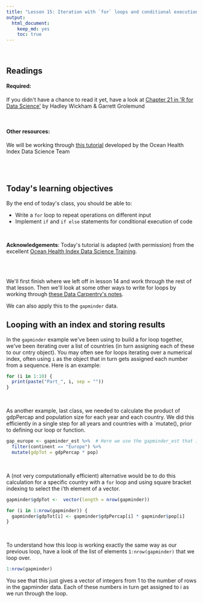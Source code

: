 ```yaml
---
title: "Lesson 15: Iteration with `for` loops and conditional execution with `if` statements - Part 2"
output: 
  html_document:
    keep_md: yes 
    toc: true
---
```

  


<br>

## Readings

#### Required:

If you didn't have a chance to read it yet, have a look at [Chapter 21 in 'R for Data Science'](https://r4ds.had.co.nz/iteration.html) by Hadley Wickham & Garrett Grolemund


<br>

#### Other resources:
We will be working through [this tutorial](http://ohi-science.org/data-science-training/programming.html) developed by the Ocean Health Index Data Science Team

<br>
<br>


## Today's learning objectives

By the end of today's class, you should be able to:

* Write a `for` loop to repeat operations on different input
* Implement `if` and `if else` statements for conditional execution of code

<br>

**Acknowledgements**: Today's tutorial is adapted (with permission) from the excellent [Ocean Health Index Data Science Training](http://ohi-science.org/data-science-training/programming.html).

<br>
<br>

We'll first finish where we left off in lesson 14 and work through the rest of that lesson. Then we'll look at some other ways to write for loops by working through [these Data Carpentry's notes](https://datacarpentry.org/semester-biology/materials/for-loops-R/).

We can also apply this to the `gapminder` data. 

## Looping with an index and storing results
In the `gapminder` example we've been using to build a for loop together, we've been iterating over a list of countries (in turn assigning each of these to our cntry object). You may often see for loops iterating over a numerical index, often using `i` as the object that in turn gets assigned each number from a sequence. Here is an example:


```r
for (i in 1:10) {
  print(paste("Part_", i, sep = ""))
}
```
<br>

As another example, last class, we needed to calculate the product of gdpPercap and population size for each year and each country. We did this efficiently in a single step for all years and countries with a `mutate(), prior to defining our loop or function. 


```r
gap_europe <- gapminder_est %>%  # Here we use the gapminder_est that includes information on whether data were estimated
  filter(continent == "Europe") %>%
  mutate(gdpTot = gdpPercap * pop)
```

<br>

A (not very computationally efficient) alternative would be to do this calculation for a specific country with a `for` loop and using square bracket indexing to select the i'th element of a vector.


```r
gapminder$gdpTot <-  vector(length = nrow(gapminder))

for (i in 1:nrow(gapminder)) {
  gapminder$gdpTot[i] <- gapminder$gdpPercap[i] * gapminder$pop[i]
} 
```

<br>

To understand how this loop is working exactly the same way as our previous loop, have a look of the list of elements `1:nrow(gapminder)` that we loop over.


```r
1:nrow(gapminder)
```

You see that this just gives a vector of integers from 1 to the number of rows in the gapminder data. Each of these numbers in turn get assigned to i as we run through the loop.

<br>



